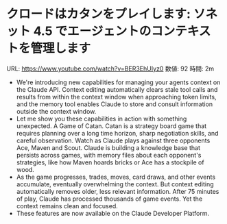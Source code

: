 # クロードはカタンをプレイします: ソネット 4.5 でエージェントのコンテキストを管理します

URL: https://www.youtube.com/watch?v=BER3EhUIyz0
数値: 92
時間: 2m

- We're introducing new capabilities for managing your agents context on the Claude API. Context editing automatically clears stale tool calls and results from within the context window when approaching token limits, and the memory tool enables Claude to store and consult information outside the context window.
- Let me show you these capabilities in action with something unexpected. A Game of Catan. Catan is a strategy board game that requires planning over a long time horizon, sharp negotiation skills, and careful observation. Watch as Claude plays against three opponents Ace, Maven and Scout. Claude is building a knowledge base that persists across games, with memory files about each opponent's strategies, like how Maven hoards bricks or Ace has a stockpile of wood.
- As the game progresses, trades, moves, card draws, and other events accumulate, eventually overwhelming the context. But context editing automatically removes older, less relevant information. After 75 minutes of play, Claude has processed thousands of game events. Yet the context remains clean and focused.
- These features are now available on the Claude Developer Platform.